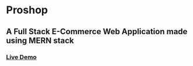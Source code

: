 # Proshop
## A Full Stack E-Commerce Web Application made using MERN stack

### [Live Demo](https://proshop-r9ag.onrender.com/)
